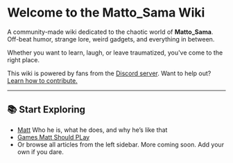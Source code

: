 # Welcome to the Matto\_Sama Wiki

A community-made wiki dedicated to the chaotic world of **Matto\_Sama**. Off-beat humor, strange lore, weird gadgets, and everything in between.

Whether you want to learn, laugh, or leave traumatized, you've come to the right place.

This wiki is powered by fans from the [Discord server](https://matto-sama.neocities.org/socials/). Want to help out? [Learn how to contribute.](https://matto-sama.neocities.org/wiki#How%20to%20contribute)

---

## 📚 Start Exploring

* [Matt](https://matto-sama.neocities.org/wiki#Matto_Sama) Who he is, what he does, and why he’s like that
* [Games Matt Should PLay](https://matto-sama.neocities.org/wiki#Games_Matt_Should_Play)
* Or browse all articles from the left sidebar.
More coming soon. Add your own if you dare.
